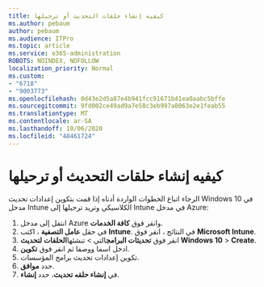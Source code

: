 ```yaml
---
title: كيفيه إنشاء حلقات التحديث أو ترحيلها
ms.author: pebaum
author: pebaum
ms.audience: ITPro
ms.topic: article
ms.service: o365-administration
ROBOTS: NOINDEX, NOFOLLOW
localization_priority: Normal
ms.custom:
- "6718"
- "9003773"
ms.openlocfilehash: 0d43e2d5a87e4b941fcc91671b41ea0aabc5bffe
ms.sourcegitcommit: 9fd002ce49ad9a7e58c3eb997a8063e2e1feab55
ms.translationtype: MT
ms.contentlocale: ar-SA
ms.lasthandoff: 10/06/2020
ms.locfileid: "48461724"
---
```

# <a name="how-to-create-or-migrate-update-rings"></a>كيفيه إنشاء حلقات التحديث أو ترحيلها

الرجاء اتباع الخطوات الواردة أدناه إذا قمت بتكوين إعدادات تحديث Windows 10 في مدخل Intune الكلاسيكي وتريد ترحيلها إلى Intune في مدخل Azure:

1. انتقل إلى مدخل Azure وانقر فوق **كافة الخدمات**.
2. في حقل **عامل التصفية** ، اكتب **Intune**. في النتائج ، انقر فوق **Microsoft Intune**.
3. انقر فوق **تحديثات البرامج**التي  >  تنشئها**الحلقات لتحديث Windows 10**  >  **Create**.
4. ادخل اسما ووصفا ثم انقر فوق **تكوين**.
5. تكوين إعدادات تحديث برامج المؤسسات.
6. حدد **موافق**.
7. في **إنشاء حلقه تحديث**، حدد **إنشاء**.
